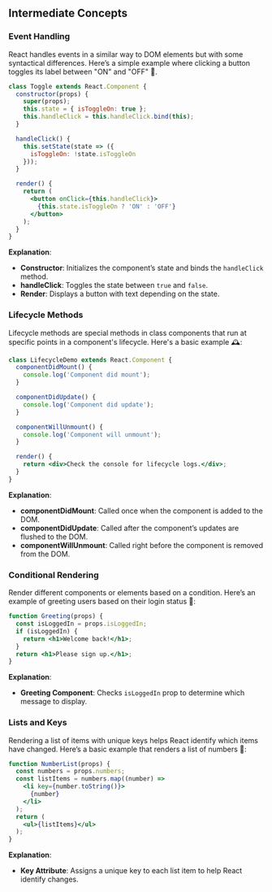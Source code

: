 ## Intermediate Concepts

### Event Handling
React handles events in a similar way to DOM elements but with some syntactical differences. Here’s a simple example where clicking a button toggles its label between "ON" and "OFF" 🔄.

```jsx
class Toggle extends React.Component {
  constructor(props) {
    super(props);
    this.state = { isToggleOn: true };
    this.handleClick = this.handleClick.bind(this);
  }

  handleClick() {
    this.setState(state => ({
      isToggleOn: !state.isToggleOn
    }));
  }

  render() {
    return (
      <button onClick={this.handleClick}>
        {this.state.isToggleOn ? 'ON' : 'OFF'}
      </button>
    );
  }
}
```

**Explanation**:
- **Constructor**: Initializes the component’s state and binds the `handleClick` method.
- **handleClick**: Toggles the state between `true` and `false`.
- **Render**: Displays a button with text depending on the state.

### Lifecycle Methods
Lifecycle methods are special methods in class components that run at specific points in a component's lifecycle. Here's a basic example 🕰️:

```jsx
class LifecycleDemo extends React.Component {
  componentDidMount() {
    console.log('Component did mount');
  }

  componentDidUpdate() {
    console.log('Component did update');
  }

  componentWillUnmount() {
    console.log('Component will unmount');
  }

  render() {
    return <div>Check the console for lifecycle logs.</div>;
  }
}
```

**Explanation**:
- **componentDidMount**: Called once when the component is added to the DOM.
- **componentDidUpdate**: Called after the component’s updates are flushed to the DOM.
- **componentWillUnmount**: Called right before the component is removed from the DOM.

### Conditional Rendering
Render different components or elements based on a condition. Here’s an example of greeting users based on their login status 👥:

```jsx
function Greeting(props) {
  const isLoggedIn = props.isLoggedIn;
  if (isLoggedIn) {
    return <h1>Welcome back!</h1>;
  }
  return <h1>Please sign up.</h1>;
}
```

**Explanation**:
- **Greeting Component**: Checks `isLoggedIn` prop to determine which message to display.

### Lists and Keys
Rendering a list of items with unique keys helps React identify which items have changed. Here’s a basic example that renders a list of numbers 🔢:

```jsx
function NumberList(props) {
  const numbers = props.numbers;
  const listItems = numbers.map((number) =>
    <li key={number.toString()}>
      {number}
    </li>
  );
  return (
    <ul>{listItems}</ul>
  );
}
```

**Explanation**:
- **Key Attribute**: Assigns a unique key to each list item to help React identify changes.
